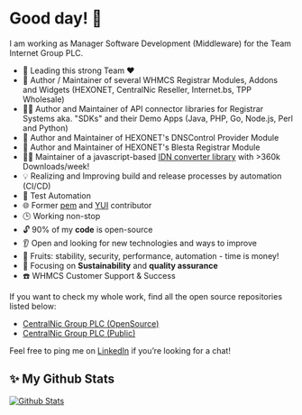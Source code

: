 # Good day! 👋

I am working as Manager Software Development (Middleware) for the Team Internet Group PLC.

- :rocket: Leading this strong Team :hearts:
- :superhero: Author / Maintainer of several WHMCS Registrar Modules, Addons and Widgets (HEXONET, CentralNic Reseller, Internet.bs, TPP Wholesale)
- :mage_man: Author and Maintainer of API connector libraries for Registrar Systems aka. "SDKs" and their Demo Apps (Java, PHP, Go, Node.js, Perl and Python)
- :genie: Author and Maintainer of HEXONET's DNSControl Provider Module
- :construction_worker: Author and Maintainer of HEXONET's Blesta Registrar Module
- :technologist: Maintainer of a javascript-based [IDN converter library](https://www.npmjs.com/package/idna-uts46-hx) with >360k Downloads/week!
- 💡 Realizing and Improving build and release processes by automation (CI/CD)
- :rainbow: Test Automation
- 🌐 Former [pem](https://www.npmjs.com/package/pem) and [YUI](https://yuilibrary.com/) contributor
- 🕒 Working non-stop
- 🔓 90% of my **code** is open-source
- :ear: Open and looking for new technologies and ways to improve
- 🍇 Fruits: stability, security, performance, automation - time is money!
- 🎯 Focusing on **Sustainability** and **quality assurance**
- :phone: WHMCS Customer Support & Success

If you want to check my whole work, find all the open source repositories listed below:

- [CentralNic Group PLC (OpenSource)]([https://github.com/centralnicgroup-opensource](https://github.com/orgs/centralnicgroup-opensource/repositories?q=rtldev-middleware-&type=all&language=&sort=))
- [CentralNic Group PLC (Public)]([https://github.com/centralnicgroup-opensource](https://github.com/orgs/centralnicgroup-public/repositories?q=rtldev-middleware-&type=all&language=&sort=))

Feel free to ping me on [LinkedIn](https://www.linkedin.com/in/kai-schwarz-msc/) if you’re looking for a chat!

## ✨ My Github Stats
<p align="left"> <a href="https://git.io/streak-stats"><img alt="Github Stats" src="http://github-readme-streak-stats.herokuapp.com?user=kaischwarz-cnic&theme=ads-juicy-fresh&hide_border=true" /></a> </p>
